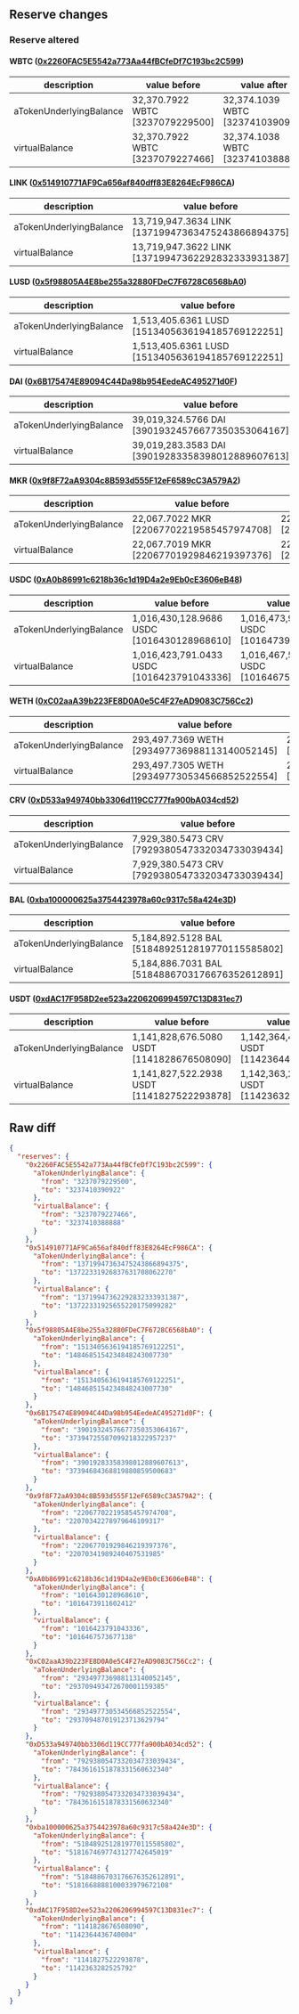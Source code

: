 ## Reserve changes

### Reserve altered

#### WBTC ([0x2260FAC5E5542a773Aa44fBCfeDf7C193bc2C599](https://etherscan.io/address/0x2260FAC5E5542a773Aa44fBCfeDf7C193bc2C599))

| description | value before | value after |
| --- | --- | --- |
| aTokenUnderlyingBalance | 32,370.7922 WBTC [3237079229500] | 32,374.1039 WBTC [3237410390922] |
| virtualBalance | 32,370.7922 WBTC [3237079227466] | 32,374.1038 WBTC [3237410388888] |


#### LINK ([0x514910771AF9Ca656af840dff83E8264EcF986CA](https://etherscan.io/address/0x514910771AF9Ca656af840dff83E8264EcF986CA))

| description | value before | value after |
| --- | --- | --- |
| aTokenUnderlyingBalance | 13,719,947.3634 LINK [13719947363475243866894375] | 13,722,331.9268 LINK [13722331926837631708062270] |
| virtualBalance | 13,719,947.3622 LINK [13719947362292832333931387] | 13,722,331.9256 LINK [13722331925655220175099282] |


#### LUSD ([0x5f98805A4E8be255a32880FDeC7F6728C6568bA0](https://etherscan.io/address/0x5f98805A4E8be255a32880FDeC7F6728C6568bA0))

| description | value before | value after |
| --- | --- | --- |
| aTokenUnderlyingBalance | 1,513,405.6361 LUSD [1513405636194185769122251] | 1,484,685.1542 LUSD [1484685154234848243007730] |
| virtualBalance | 1,513,405.6361 LUSD [1513405636194185769122251] | 1,484,685.1542 LUSD [1484685154234848243007730] |


#### DAI ([0x6B175474E89094C44Da98b954EedeAC495271d0F](https://etherscan.io/address/0x6B175474E89094C44Da98b954EedeAC495271d0F))

| description | value before | value after |
| --- | --- | --- |
| aTokenUnderlyingBalance | 39,019,324.5766 DAI [39019324576677350353064167] | 37,394,725.5870 DAI [37394725587099218322957237] |
| virtualBalance | 39,019,283.3583 DAI [39019283358398012889607613] | 37,394,684.3688 DAI [37394684368819880859500683] |


#### MKR ([0x9f8F72aA9304c8B593d555F12eF6589cC3A579A2](https://etherscan.io/address/0x9f8F72aA9304c8B593d555F12eF6589cC3A579A2))

| description | value before | value after |
| --- | --- | --- |
| aTokenUnderlyingBalance | 22,067.7022 MKR [22067702219585457974708] | 22,070.3422 MKR [22070342278979646109317] |
| virtualBalance | 22,067.7019 MKR [22067701929846219397376] | 22,070.3419 MKR [22070341989240407531985] |


#### USDC ([0xA0b86991c6218b36c1d19D4a2e9Eb0cE3606eB48](https://etherscan.io/address/0xA0b86991c6218b36c1d19D4a2e9Eb0cE3606eB48))

| description | value before | value after |
| --- | --- | --- |
| aTokenUnderlyingBalance | 1,016,430,128.9686 USDC [1016430128968610] | 1,016,473,911.6024 USDC [1016473911602412] |
| virtualBalance | 1,016,423,791.0433 USDC [1016423791043336] | 1,016,467,573.6771 USDC [1016467573677138] |


#### WETH ([0xC02aaA39b223FE8D0A0e5C4F27eAD9083C756Cc2](https://etherscan.io/address/0xC02aaA39b223FE8D0A0e5C4F27eAD9083C756Cc2))

| description | value before | value after |
| --- | --- | --- |
| aTokenUnderlyingBalance | 293,497.7369 WETH [293497736988113140052145] | 293,709.4934 WETH [293709493472670001159385] |
| virtualBalance | 293,497.7305 WETH [293497730534566852522554] | 293,709.4870 WETH [293709487019123713629794] |


#### CRV ([0xD533a949740bb3306d119CC777fa900bA034cd52](https://etherscan.io/address/0xD533a949740bb3306d119CC777fa900bA034cd52))

| description | value before | value after |
| --- | --- | --- |
| aTokenUnderlyingBalance | 7,929,380.5473 CRV [7929380547332034733039434] | 7,843,616.1518 CRV [7843616151878331560632340] |
| virtualBalance | 7,929,380.5473 CRV [7929380547332034733039434] | 7,843,616.1518 CRV [7843616151878331560632340] |


#### BAL ([0xba100000625a3754423978a60c9317c58a424e3D](https://etherscan.io/address/0xba100000625a3754423978a60c9317c58a424e3D))

| description | value before | value after |
| --- | --- | --- |
| aTokenUnderlyingBalance | 5,184,892.5128 BAL [5184892512819770115585802] | 5,181,674.6977 BAL [5181674697743127742645019] |
| virtualBalance | 5,184,886.7031 BAL [5184886703176676352612891] | 5,181,668.8881 BAL [5181668888100033979672108] |


#### USDT ([0xdAC17F958D2ee523a2206206994597C13D831ec7](https://etherscan.io/address/0xdAC17F958D2ee523a2206206994597C13D831ec7))

| description | value before | value after |
| --- | --- | --- |
| aTokenUnderlyingBalance | 1,141,828,676.5080 USDT [1141828676508090] | 1,142,364,436.7400 USDT [1142364436740004] |
| virtualBalance | 1,141,827,522.2938 USDT [1141827522293878] | 1,142,363,282.5257 USDT [1142363282525792] |


## Raw diff

```json
{
  "reserves": {
    "0x2260FAC5E5542a773Aa44fBCfeDf7C193bc2C599": {
      "aTokenUnderlyingBalance": {
        "from": "3237079229500",
        "to": "3237410390922"
      },
      "virtualBalance": {
        "from": "3237079227466",
        "to": "3237410388888"
      }
    },
    "0x514910771AF9Ca656af840dff83E8264EcF986CA": {
      "aTokenUnderlyingBalance": {
        "from": "13719947363475243866894375",
        "to": "13722331926837631708062270"
      },
      "virtualBalance": {
        "from": "13719947362292832333931387",
        "to": "13722331925655220175099282"
      }
    },
    "0x5f98805A4E8be255a32880FDeC7F6728C6568bA0": {
      "aTokenUnderlyingBalance": {
        "from": "1513405636194185769122251",
        "to": "1484685154234848243007730"
      },
      "virtualBalance": {
        "from": "1513405636194185769122251",
        "to": "1484685154234848243007730"
      }
    },
    "0x6B175474E89094C44Da98b954EedeAC495271d0F": {
      "aTokenUnderlyingBalance": {
        "from": "39019324576677350353064167",
        "to": "37394725587099218322957237"
      },
      "virtualBalance": {
        "from": "39019283358398012889607613",
        "to": "37394684368819880859500683"
      }
    },
    "0x9f8F72aA9304c8B593d555F12eF6589cC3A579A2": {
      "aTokenUnderlyingBalance": {
        "from": "22067702219585457974708",
        "to": "22070342278979646109317"
      },
      "virtualBalance": {
        "from": "22067701929846219397376",
        "to": "22070341989240407531985"
      }
    },
    "0xA0b86991c6218b36c1d19D4a2e9Eb0cE3606eB48": {
      "aTokenUnderlyingBalance": {
        "from": "1016430128968610",
        "to": "1016473911602412"
      },
      "virtualBalance": {
        "from": "1016423791043336",
        "to": "1016467573677138"
      }
    },
    "0xC02aaA39b223FE8D0A0e5C4F27eAD9083C756Cc2": {
      "aTokenUnderlyingBalance": {
        "from": "293497736988113140052145",
        "to": "293709493472670001159385"
      },
      "virtualBalance": {
        "from": "293497730534566852522554",
        "to": "293709487019123713629794"
      }
    },
    "0xD533a949740bb3306d119CC777fa900bA034cd52": {
      "aTokenUnderlyingBalance": {
        "from": "7929380547332034733039434",
        "to": "7843616151878331560632340"
      },
      "virtualBalance": {
        "from": "7929380547332034733039434",
        "to": "7843616151878331560632340"
      }
    },
    "0xba100000625a3754423978a60c9317c58a424e3D": {
      "aTokenUnderlyingBalance": {
        "from": "5184892512819770115585802",
        "to": "5181674697743127742645019"
      },
      "virtualBalance": {
        "from": "5184886703176676352612891",
        "to": "5181668888100033979672108"
      }
    },
    "0xdAC17F958D2ee523a2206206994597C13D831ec7": {
      "aTokenUnderlyingBalance": {
        "from": "1141828676508090",
        "to": "1142364436740004"
      },
      "virtualBalance": {
        "from": "1141827522293878",
        "to": "1142363282525792"
      }
    }
  }
}
```